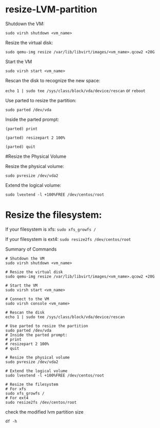 # resize-LVM-partition

Shutdown the VM:

```sudo virsh shutdown <vm_name>```

Resize the virtual disk:

```sudo qemu-img resize /var/lib/libvirt/images/<vm_name>.qcow2 +20G```

Start the VM

```sudo virsh start <vm_name>```

Rescan the disk to recognize the new space:

```echo 1 | sudo tee /sys/class/block/vda/device/rescan```
or 
```reboot```

Use parted to resize the partition:

```sudo parted /dev/vda```

Inside the parted prompt:

```(parted) print```

```(parted) resizepart 2 100%```

```(parted) quit```

#Resize the Physical Volume

Resize the physical volume:

```sudo pvresize /dev/vda2```

Extend the logical volume:

```sudo lvextend -l +100%FREE /dev/centos/root```

# Resize the filesystem:
If your filesystem is xfs:
```sudo xfs_growfs /```

If your filesystem is ext4:
```sudo resize2fs /dev/centos/root```

Summary of Commands

```
# Shutdown the VM
sudo virsh shutdown <vm_name>

# Resize the virtual disk
sudo qemu-img resize /var/lib/libvirt/images/<vm_name>.qcow2 +20G

# Start the VM
sudo virsh start <vm_name>

# Connect to the VM
sudo virsh console <vm_name>

# Rescan the disk
echo 1 | sudo tee /sys/class/block/vda/device/rescan

# Use parted to resize the partition
sudo parted /dev/vda
# Inside the parted prompt:
# print
# resizepart 2 100%
# quit

# Resize the physical volume
sudo pvresize /dev/vda2

# Extend the logical volume
sudo lvextend -l +100%FREE /dev/centos/root

# Resize the filesystem
# For xfs
sudo xfs_growfs /
# For ext4
sudo resize2fs /dev/centos/root
```

check the modified lvm partition size

``` df -h ```
